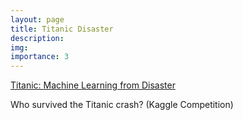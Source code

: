 ```yaml
---
layout: page
title: Titanic Disaster 
description: 
img:
importance: 3
---
```


[Titanic: Machine Learning from Disaster](https://github.com/anilkagak2/MachineLearning/tree/master/Titanic) 


Who survived the Titanic crash? (Kaggle Competition)
